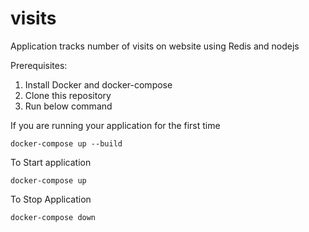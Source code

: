 # visits
Application tracks number of visits on website using Redis and nodejs

Prerequisites:

1. Install Docker and docker-compose
2. Clone this repository
3. Run below command

If you are running your application for the first time

`docker-compose up --build`


To Start application

`docker-compose up`

To Stop Application

`docker-compose down`

